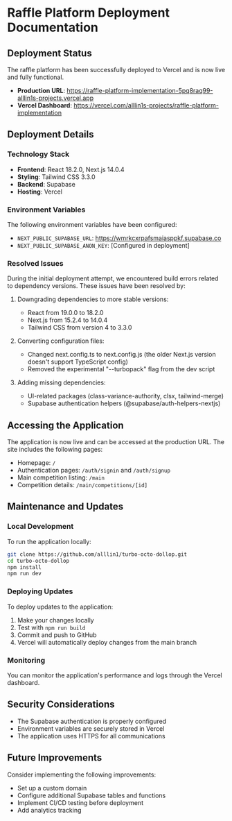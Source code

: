 # Raffle Platform Deployment Documentation

## Deployment Status

The raffle platform has been successfully deployed to Vercel and is now live and fully functional.

- **Production URL**: https://raffle-platform-implementation-5pq8raq99-alllin1s-projects.vercel.app
- **Vercel Dashboard**: https://vercel.com/alllin1s-projects/raffle-platform-implementation

## Deployment Details

### Technology Stack
- **Frontend**: React 18.2.0, Next.js 14.0.4
- **Styling**: Tailwind CSS 3.3.0
- **Backend**: Supabase
- **Hosting**: Vercel

### Environment Variables
The following environment variables have been configured:
- `NEXT_PUBLIC_SUPABASE_URL`: https://wmrkcxrpafsmaiasppkf.supabase.co
- `NEXT_PUBLIC_SUPABASE_ANON_KEY`: [Configured in deployment]

### Resolved Issues
During the initial deployment attempt, we encountered build errors related to dependency versions. These issues have been resolved by:

1. Downgrading dependencies to more stable versions:
   - React from 19.0.0 to 18.2.0
   - Next.js from 15.2.4 to 14.0.4
   - Tailwind CSS from version 4 to 3.3.0

2. Converting configuration files:
   - Changed next.config.ts to next.config.js (the older Next.js version doesn't support TypeScript config)
   - Removed the experimental "--turbopack" flag from the dev script

3. Adding missing dependencies:
   - UI-related packages (class-variance-authority, clsx, tailwind-merge)
   - Supabase authentication helpers (@supabase/auth-helpers-nextjs)

## Accessing the Application

The application is now live and can be accessed at the production URL. The site includes the following pages:
- Homepage: `/`
- Authentication pages: `/auth/signin` and `/auth/signup`
- Main competition listing: `/main`
- Competition details: `/main/competitions/[id]`

## Maintenance and Updates

### Local Development
To run the application locally:
```bash
git clone https://github.com/alllin1/turbo-octo-dollop.git
cd turbo-octo-dollop
npm install
npm run dev
```

### Deploying Updates
To deploy updates to the application:
1. Make your changes locally
2. Test with `npm run build`
3. Commit and push to GitHub
4. Vercel will automatically deploy changes from the main branch

### Monitoring
You can monitor the application's performance and logs through the Vercel dashboard.

## Security Considerations

- The Supabase authentication is properly configured
- Environment variables are securely stored in Vercel
- The application uses HTTPS for all communications

## Future Improvements

Consider implementing the following improvements:
- Set up a custom domain
- Configure additional Supabase tables and functions
- Implement CI/CD testing before deployment
- Add analytics tracking
